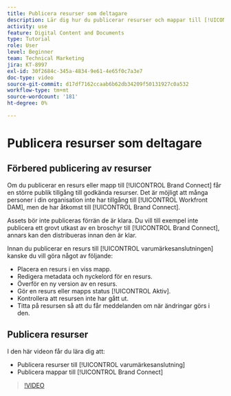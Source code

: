 ```yaml
---
title: Publicera resurser som deltagare
description: Lär dig hur du publicerar resurser och mappar till [!UICONTROL Brand Connect] i [!UICONTROL Workfront DAM].
activity: use
feature: Digital Content and Documents
type: Tutorial
role: User
level: Beginner
team: Technical Marketing
jira: KT-8997
exl-id: 30f2684c-345a-4834-9e61-4e65f0c7a3e7
doc-type: video
source-git-commit: d17df7162ccaab6b62db34209f50131927c0a532
workflow-type: tm+mt
source-wordcount: '181'
ht-degree: 0%

---
```


# Publicera resurser som deltagare

## Förbered publicering av resurser

Om du publicerar en resurs eller mapp till [!UICONTROL Brand Connect] får en större publik tillgång till godkända resurser. Det är möjligt att många personer i din organisation inte har tillgång till [!UICONTROL Workfront DAM], men de har åtkomst till [!UICONTROL Brand Connect].

Assets bör inte publiceras förrän de är klara. Du vill till exempel inte publicera ett grovt utkast av en broschyr till [!UICONTROL Brand Connect], annars kan den distribueras innan den är klar.

Innan du publicerar en resurs till [!UICONTROL varumärkesanslutningen] kanske du vill göra något av följande:

* Placera en resurs i en viss mapp.
* Redigera metadata och nyckelord för en resurs.
* Överför en ny version av en resurs.
* Gör en resurs eller mapps status [!UICONTROL Aktiv].
* Kontrollera att resursen inte har gått ut.
* Titta på resursen så att du får meddelanden om när ändringar görs i den.

## Publicera resurser

I den här videon får du lära dig att:

* Publicera resurser till [!UICONTROL varumärkesanslutning]
* Publicera mappar till [!UICONTROL Brand Connect]

>[!VIDEO](https://video.tv.adobe.com/v/335257/?quality=12&learn=on&enablevpops)
